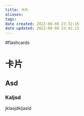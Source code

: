 ```yaml
---
title: 卡片
aliases: 
tags: 
date created: 2022-08-08 23:32:15
date updated: 2022-08-08 23:42:13
---
```

#flashcards

# 卡片

## Asd

### Kaljsd

jklasjdkljasld
